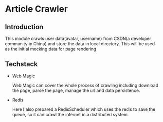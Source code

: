 # Article Crawler
## Introduction
This module crawls user data(avatar, username) from CSDN(a developer community in China) and store the data in local directory. This will be used as the initial mocking data for page rendering
## Techstack
- [Web Magic](https://github.com/code4craft/webmagic)
  
  Web Magic can cover the whole process of crawling including download the page, parse the page, manage the url and data persistence.
- Redis
  
  Here I also prepared a RedisScheduler which uses the redis to save the queue, so it can crawl the internet in a distributed system.
